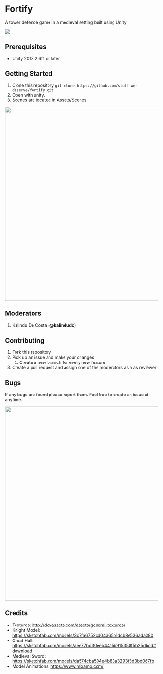 # Fortify
A tower defence game in a medieval setting built using Unity

<img src="https://i.imgur.com/ZvSwhTB.gif">

## Prerequisites
- Unity 2018.2.6f1 or later

## Getting Started
1. Clone this repository 
  `git clone https://github.com/stuff-we-deserve/fortify.git`
2. Open with unity.
3. Scenes are located in Assets/Scenes

<img src="https://i.imgur.com/5gBB2Cd.png" width="640px" height="auto">

## Moderators
1. Kalindu De Costa (**@kalindudc**)

## Contributing
1. Fork this repository
2. Pick up an issue and make your changes
   1. Create a new branch for every new feature
3. Create a pull request and assign one of the moderators as a as reviewer

## Bugs
If any bugs are found please report them. Feel free to create an issue at anytime.

<img src="https://i.imgur.com/uzu39Ag.png" width="640px" height="auto">

## Credits
- Textures: http://devassets.com/assets/general-textures/
- Knight Model: https://sketchfab.com/models/3c7fa6752cd04a65b1dcb8e536ada380
- Great Hall: https://sketchfab.com/models/aee77bd30eeb4415b915350f5b25dbcd#download
- Medieval Sword: https://sketchfab.com/models/da574cba504e4b83a3293f3d3bd067fb
- Model Animations: https://www.mixamo.com/
